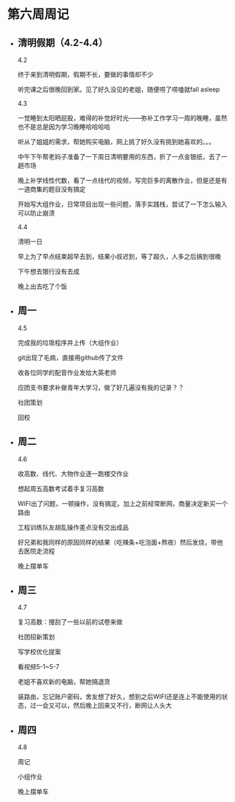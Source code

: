 # 第六周周记

- ## 清明假期（4.2-4.4）

  4.2

  终于来到清明假期，假期不长，要做的事情却不少

  听完课之后很晚回到家。见了好久没见的老姐，随便唠了唠嗑就fall asleep

  4.3

  一觉睡到太阳晒屁股，难得的补觉好时光——弥补工作学习一周的晚睡，虽然也不是总是因为学习晚睡哈哈哈哈

  听从了姐姐的需求，帮她购买电脑，网上挑了好久没有挑到她喜欢的。。。

  中午下午帮老妈子准备了一下周日清明要用的东西，折了一点金银纸，去了一趟市场

  晚上补学线性代数，看了一点线代的视频，写完巨多的离散作业，但是还是有一道商集的题目没有搞定

  开始写大组作业，日常项目出现一些问题，落手实践栈，尝试了一下怎么输入可以防止崩溃

  4.4

  清明一日

  早上为了早点结束超早去到，结果小叔迟到，等了超久，人多之后搞到很晚

  下午想去银行没有去成

  晚上出去吃了个饭

- ## 周一

  4.5

  完成我的垃圾程序并上传（大组作业）

  git出现了毛病，直接用github传了文件

  收各位同学的配音作业发给大英老师

  应团支书要求补做青年大学习，做了好几遍没有我的记录？？

  社团策划

  回校

- ## 周二

  4.6

  收高数、线代、大物作业逐一跑楼交作业

  想起周五高数考试着手复习高数

  WIFI出了问题，一顿操作，没有搞定。加上之前经常断网，商量决定新买一个路由

  工程训练队友胡乱操作差点没有交出成品

  好兄弟和我同样的原因同样的结果（吃辣条+吃泡面+熬夜）然后发烧，带他去医院走流程

  晚上摆单车

- ## 周三

  4.7

  复习高数：搜刮了一些以前的试卷来做

  社团招新策划

  写学校优化提案

  看视频5-1~5-7

  老姐不喜欢新的电脑，帮她搞退货

  装路由，忘记账户密码，舍友想了好久，想到之后WIFI还是连上不能使用的状态，过一会又可以，然后晚上回来又不行，断网让人头大

- ## 周四

  4.8

  周记

  小组作业

  晚上摆单车